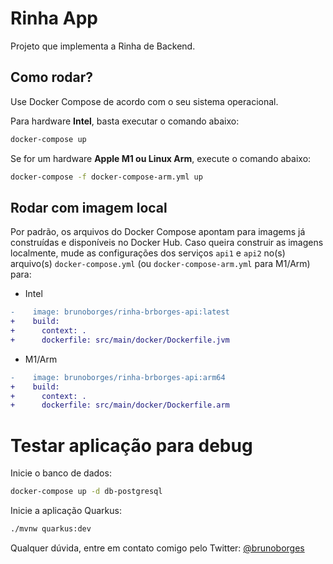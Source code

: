 # Rinha App

Projeto que implementa a Rinha de Backend.

## Como rodar?

Use Docker Compose de acordo com o seu sistema operacional. 

Para hardware **Intel**, basta executar o comando abaixo:

```bash
docker-compose up
```

Se for um hardware **Apple M1 ou Linux Arm**, execute o comando abaixo:

```bash
docker-compose -f docker-compose-arm.yml up
```

## Rodar com imagem local
Por padrão, os arquivos do Docker Compose apontam para imagems já construídas e disponíveis no Docker Hub. Caso queira construir as imagens localmente, mude as configurações dos serviços `api1` e `api2` no(s) arquivo(s) `docker-compose.yml` (ou `docker-compose-arm.yml` para M1/Arm) para:

* Intel

```diff
-    image: brunoborges/rinha-brborges-api:latest
+    build:
+      context: .
+      dockerfile: src/main/docker/Dockerfile.jvm
```

* M1/Arm

```diff
-    image: brunoborges/rinha-brborges-api:arm64
+    build:
+      context: .
+      dockerfile: src/main/docker/Dockerfile.arm
```

# Testar aplicação para debug

Inicie o banco de dados:

```bash
docker-compose up -d db-postgresql
```

Inicie a aplicação Quarkus:

```bash
./mvnw quarkus:dev
```

Qualquer dúvida, entre em contato comigo pelo Twitter: [@brunoborges](https://twitter.com/brunoborges)
